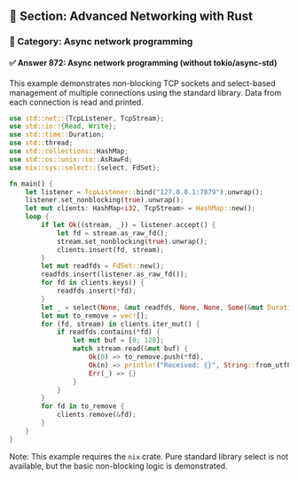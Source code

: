 ## 📘 Section: Advanced Networking with Rust
### 🔹 Category: Async network programming
#### ✅ Answer 872: Async network programming (without tokio/async-std)

This example demonstrates non-blocking TCP sockets and select-based management of multiple connections using the standard library. Data from each connection is read and printed.

```rust
use std::net::{TcpListener, TcpStream};
use std::io::{Read, Write};
use std::time::Duration;
use std::thread;
use std::collections::HashMap;
use std::os::unix::io::AsRawFd;
use nix::sys::select::{select, FdSet};

fn main() {
    let listener = TcpListener::bind("127.0.0.1:7879").unwrap();
    listener.set_nonblocking(true).unwrap();
    let mut clients: HashMap<i32, TcpStream> = HashMap::new();
    loop {
        if let Ok((stream, _)) = listener.accept() {
            let fd = stream.as_raw_fd();
            stream.set_nonblocking(true).unwrap();
            clients.insert(fd, stream);
        }
        let mut readfds = FdSet::new();
        readfds.insert(listener.as_raw_fd());
        for fd in clients.keys() {
            readfds.insert(*fd);
        }
        let _ = select(None, &mut readfds, None, None, Some(&mut Duration::from_millis(100)));
        let mut to_remove = vec![];
        for (fd, stream) in clients.iter_mut() {
            if readfds.contains(*fd) {
                let mut buf = [0; 128];
                match stream.read(&mut buf) {
                    Ok(0) => to_remove.push(*fd),
                    Ok(n) => println!("Received: {}", String::from_utf8_lossy(&buf[..n])),
                    Err(_) => {}
                }
            }
        }
        for fd in to_remove {
            clients.remove(&fd);
        }
    }
}
```
Note: This example requires the `nix` crate. Pure standard library select is not available, but the basic non-blocking logic is demonstrated.
